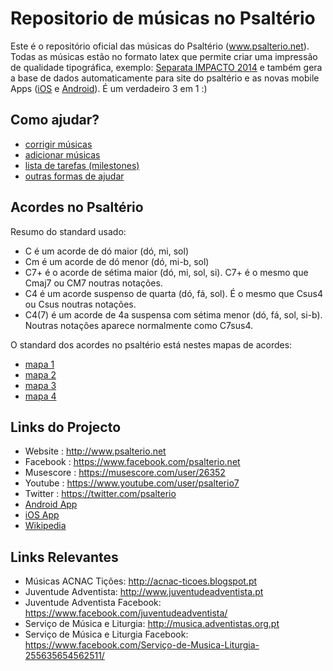 Repositorio de músicas no Psaltério
================================
Este é o repositório oficial das músicas do Psaltério (www.psalterio.net).
Todas as músicas estão no formato latex que permite criar uma impressão de qualidade tipográfica, exemplo:  [Separata IMPACTO 2014](https://raw.githubusercontent.com/psalterio/repository/master/songbooks/2014-impacto/separata_impacto_2014_chords.pdf) e também gera a base de dados automaticamente para site do psaltério e as novas mobile Apps ([iOS](https://itunes.apple.com/pt/app/psalterio/id858825872) e [Android](https://play.google.com/store/apps/details?id=net.psalterio.psalterioandroid)). É um verdadeiro 3 em 1 :)


Como ajudar?
------------
- [corrigir músicas](https://github.com/psalterio/repository/wiki/Corrigir-Música)
- [adicionar músicas](https://github.com/psalterio/repository/wiki/Adicionar-Música)
- [lista de tarefas (milestones)](https://github.com/psalterio/repository/milestones)
- [outras formas de ajudar](https://github.com/psalterio/repository/wiki/Outras-formas-de-ajudar)

Acordes no Psaltério
--------------------

Resumo do standard usado:
- C é um acorde de dó maior (dó, mi, sol)
- Cm é um acorde de dó menor (dó, mi-b, sol)
- C7+ é o acorde de sétima maior (dó, mi, sol, si). C7+ é o mesmo que Cmaj7 ou CM7 noutras notações.
- C4 é um acorde suspenso de quarta (dó, fá, sol). É o mesmo que Csus4 ou Csus noutras notações.
- C4(7) é um acorde de 4a suspensa com sétima menor (dó, fá, sol, si-b). Noutras notações aparece normalmente como C7sus4.

O standard dos acordes no psaltério está nestes mapas de acordes:
- [mapa 1](https://github.com/psalterio/repository/blob/master/songbooks/psalterio/scan_psalterio_original/0-3_mapa_acordes.jpg)
- [mapa 2](https://github.com/psalterio/repository/blob/master/songbooks/psalterio/scan_psalterio_original/0-4_mapa_acordes.jpg)
- [mapa 3](https://github.com/psalterio/repository/blob/master/songbooks/psalterio/scan_psalterio_original/0-5_mapa_acordes.jpg)
- [mapa 4](https://github.com/psalterio/repository/blob/master/songbooks/psalterio/scan_psalterio_original/0-6_mapa_acordes.jpg)

Links do Projecto
-----------------

- Website     : http://www.psalterio.net
- Facebook    : https://www.facebook.com/psalterio.net
- Musescore   : https://musescore.com/user/26352
- Youtube     : https://www.youtube.com/user/psalterio7
- Twitter     : https://twitter.com/psalterio
- [Android App](https://play.google.com/store/apps/details?id=net.psalterio.psalterioandroid)
- [iOS App](https://itunes.apple.com/pt/app/psalterio/id858825872)
- [Wikipedia](http://pt.wikipedia.org/wiki/Psaltério)

Links Relevantes
-----------------

- Músicas ACNAC Tições: http://acnac-ticoes.blogspot.pt
- Juventude Adventista: http://www.juventudeadventista.pt
- Juventude Adventista Facebook: https://www.facebook.com/juventudeadventista/
- Serviço de Música e Liturgia: http://musica.adventistas.org.pt
- Serviço de Música e Liturgia Facebook: https://www.facebook.com/Serviço-de-Musica-Liturgia-255635654562511/
